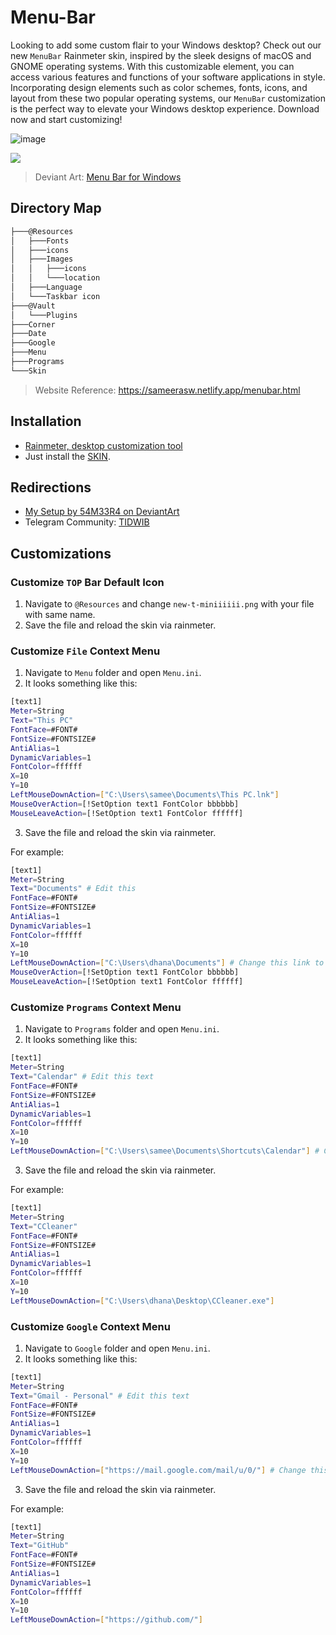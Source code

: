 # Menu-Bar

Looking to add some custom flair to your Windows desktop? Check out our new `MenuBar` Rainmeter skin, inspired by the sleek designs of macOS and GNOME operating systems. With this customizable element, you can access various features and functions of your software applications in style. Incorporating design elements such as color schemes, fonts, icons, and layout from these two popular operating systems, our `MenuBar` customization is the perfect way to elevate your Windows desktop experience. Download now and start customizing!

![image](https://user-images.githubusercontent.com/68902530/230720743-c6aca63d-2d2a-4197-a8a5-2725c59dadf3.png)

![](https://i.imgur.com/3pXvWlr.png)

> Deviant Art: [Menu Bar for Windows](https://sameerasw.netlify.app/menubar.html)

## Directory Map

```markdown
├───@Resources
│   ├───Fonts
│   ├───icons
│   ├───Images
│   │   ├───icons
│   │   └───location
│   ├───Language
│   └───Taskbar icon
├───@Vault
│   └───Plugins
├───Corner
├───Date
├───Google
├───Menu
├───Programs
└───Skin
```

> Website Reference: https://sameerasw.netlify.app/menubar.html

## Installation

+ [Rainmeter, desktop customization tool](https://www.rainmeter.net/)
+ Just install the [SKIN](https://github.com/sameerasw/MenuBar/releases).

## Redirections

+ [My Setup by 54M33R4 on DeviantArt](https://www.deviantart.com/54m33r4/art/My-Setup-934211134)
+ Telegram Community: [TIDWIB](https://www.deviantart.com/users/outgoing?https://t.me/tidwib)

## Customizations

### Customize `TOP` Bar Default Icon

1.  Navigate to  `@Resources` and change `new-t-miniiiiii.png` with your file with same name.
2. Save the file and reload the skin via rainmeter.

### Customize `File` Context Menu

1. Navigate to `Menu` folder and open `Menu.ini`.
2. It looks something like this:

```bash
[text1]
Meter=String
Text="This PC"
FontFace=#FONT#
FontSize=#FONTSIZE#
AntiAlias=1
DynamicVariables=1
FontColor=ffffff
X=10
Y=10
LeftMouseDownAction=["C:\Users\samee\Documents\This PC.lnk"]
MouseOverAction=[!SetOption text1 FontColor bbbbbb]
MouseLeaveAction=[!SetOption text1 FontColor ffffff]
```

3. Save the file and reload the skin via rainmeter.

For example:

```bash
[text1]
Meter=String
Text="Documents" # Edit this
FontFace=#FONT#
FontSize=#FONTSIZE#
AntiAlias=1
DynamicVariables=1
FontColor=ffffff
X=10
Y=10
LeftMouseDownAction=["C:\Users\dhana\Documents"] # Change this link to the path of software you want to use.
MouseOverAction=[!SetOption text1 FontColor bbbbbb]
MouseLeaveAction=[!SetOption text1 FontColor ffffff]
```


### Customize `Programs` Context Menu

1. Navigate to `Programs` folder and open `Menu.ini`.
2. It looks something like this:

```bash
[text1]
Meter=String
Text="Calendar" # Edit this text
FontFace=#FONT#
FontSize=#FONTSIZE#
AntiAlias=1
DynamicVariables=1
FontColor=ffffff
X=10
Y=10
LeftMouseDownAction=["C:\Users\samee\Documents\Shortcuts\Calendar"] # Change this link to the path of software you want to use.
```

3. Save the file and reload the skin via rainmeter.

For example:

```bash
[text1]
Meter=String
Text="CCleaner"
FontFace=#FONT#
FontSize=#FONTSIZE#
AntiAlias=1
DynamicVariables=1
FontColor=ffffff
X=10
Y=10
LeftMouseDownAction=["C:\Users\dhana\Desktop\CCleaner.exe"]
```

### Customize `Google` Context Menu

1. Navigate to `Google` folder and open `Menu.ini`.
2. It looks something like this:

```bash
[text1]
Meter=String
Text="Gmail - Personal" # Edit this text
FontFace=#FONT#
FontSize=#FONTSIZE#
AntiAlias=1
DynamicVariables=1
FontColor=ffffff
X=10
Y=10
LeftMouseDownAction=["https://mail.google.com/mail/u/0/"] # Change this link to the path of software you want to use.
```

3. Save the file and reload the skin via rainmeter.

For example:

```bash
[text1]
Meter=String
Text="GitHub"
FontFace=#FONT#
FontSize=#FONTSIZE#
AntiAlias=1
DynamicVariables=1
FontColor=ffffff
X=10
Y=10
LeftMouseDownAction=["https://github.com/"]
```
